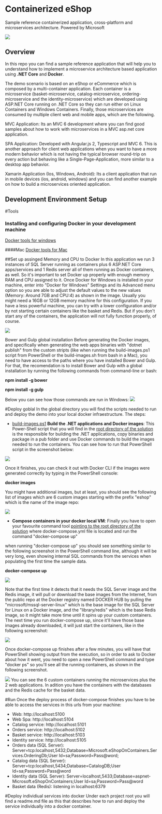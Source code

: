 # Containerized eShop
Sample reference containerized application, cross-platform and microservices architecture. 
Powered by Microsoft

<img src="img/eshop_cover.png">

## Overview
In this repo you can find a sample reference application that will help you to understand how to implement a microservice architecture based application using <b>.NET Core</b> and <b>Docker</b>.

The demo scenario is based on an eShop or eCommerce which is composed by a multi-container application. Each container is a microservice (basket-microservice, catalog-microservice, ordering-microservice and the  identity-microservice) which are developed using ASP.NET Core running on .NET Core so they can run either on Linux Containers and Windows Containers. Finally, those microservices are consumed by multiple client web and mobile apps, which are the following.

MVC Application: Its an MVC 6 development where you can find good samples about how to work with microservices in a MVC asp.net core application. 

SPA Application: Developed with Angular.js 2, Typescript and MVC 6. This is another approach for client web applications when you want to have a more modern behavior which is not having the typical browser round-trip on every action but behaving like a Single-Page-Application, more similar to a desktop app behavior.

Xamarin Application (Ios, Windows, Android): Its a client application that run in mobile devices (ios, android, windows) and you can find another example on how to build a microservices oriented application. 

## Development Environment Setup

#Tools
### Installing and configuring Docker in your development machine
<a href='https://github.com/docker/toolbox/releases/download/v1.12.3/DockerToolbox-1.12.3.exe'>Docker tools for windows</a>

####Mac
<a href='https://github.com/docker/toolbox/releases/download/v1.12.3/DockerToolbox-1.12.3.pkg'>Docker tools for Mac</a>

##Set up assinged Memory and CPU to Docker
In this application we run 3 instances of SQL Server running as containers plus 6 ASP.NET Core apps/services and 1 Redis server all of them running as Docker containers, as well. So it's important to set Docker up properly with enough memory RAM and CPU assigned to it. Once Docker for Windows is installed in your machine, enter into "Docker for Windows" Settings and its Advanced menu option so you are able to adjust the default values to the new values (Memory: Around 7GB and CPU:4) as shown in the image. Usually you might need a 16GB or 12GB memory machine for this configuration. If you have a less powerful machine, you can try with a lower configuration and/or by not starting certain containers like the basket and Redis. But if you don't start any of the containers, the application will not fully function properly, of course. 

<img src="img/docker_settings.png">

Bower and Gulp global installation
Before generating the Docker images, and specifically when generating the web apps binaries with "dotnet publish" from the custom stripts (like when running the build-images.ps1 script from PowerShell or the build-images.sh from bash in a Mac), you need to have access to the paths where you have installed Bower and Gulp. For that, the recomendation is to install Bower and Gulp with a global installation by running the following commands from command-line or bash:

**npm install -g bower** 

**npm install -g gulp**

Below you can see how those commands are run in Windows:
<img src="img/Bower_and_Gulp_setup.png">


#Deploy goblal
In the global directory you will find the scripts needed to run and deploy the demo into your local docker infraestructure. The steps: 


- <a href='build-images.ps1'>build-images.ps1</a>  <b>Build the .NET applications and Docker images</b>: This Power-Shell script that you will find in the <u>root directory of the solution</u> is the responsible for building the .NET applications, copy binaries and package in a pub folder and use Docker commands to build the images needed to run the containers. You can see how to run that PowerShell script in the screenshot below:
<img src="img/Generating_Docker_Images.png">

Once it finishes, you can check it out with Docker CLI if the images were generated correctly by typing in the PowerShell console:

**docker images**

You might have additional images, but at least, you should see the following list of images which are 6 custom images starting with the prefix "eshop" which is the name of the image repo:

<img src="img/list-of-images.png">

- <b>Compose containers in your docker local VM</b>: Finally you have to open your favourite command tool <u>pointing to the root directory of the solution</u> where docker-compose.yml file is located and run the command "docker-compose up"

when running "docker-compose up" you should see something similar to the following screenshot in the PowerShell command line, although it will be very long, even showing internal SQL commands from the services when populating the first time the sample data.

**docker-compose up**

<img src="img/docker-compose-up-1.png">

Note that the first time it detects that it needs the SQL Server image and the Redis image, it will pull or download the base images from the Internet, from the public repo at the Docker registry named DOCKER HUB by pulling the "microsoft/mssql-server-linux" which is the base image for the SQL Server for Linux on a Docker image, and the "library/redis" which is the base Redis image, so it might take more time until it spins up your custom containers.
The next time you run docker-compose up, since it'll have those base images already downloaded, it will just start the containers, like in the following screenshot:

<img src="img/docker-compose-up-2.png">

Once docker-compose up finishes after a few minutes, you will have that PowerShell showing output from the execution, so in order to ask to Docker about how it went, you need to open a new PowerShell command and type "docker ps" so you'll see all the running containers, as shown in the following screenshot.

<img src="img/docker-ps-with-all-microservices.png"> 
You can see the 6 custom containers running the microservices plus the 2 web applications. In adition you have the containers with the databases and the Redis cache for the basket data.

#Run
Once the deploy process of docker-compose finishes you have to be able to access the services in this urls from your machine:
- Web: http://localhost:5100
- Web Spa: http://localhost:5104
- Catalog service: http://localhost:5101
- Orders service: http://localhost:5102
- Basket service: http://localhost:5103
- Identity service: http://localhost:5105
- Orders data (SQL Server): Server=tcp:localhost,5432;Database=Microsoft.eShopOnContainers.Services.OrderingDb;User Id=sa;Password=Pass@word;
- Catalog data (SQL Server): Server=tcp:localhost,5434;Database=CatalogDB;User Id=sa;Password=Pass@word
- Identity data (SQL Server): Server=localhost,5433;Database=aspnet-Microsoft.eShopOnContainers;User Id=sa;Password=Pass@word
- Basket data (Redis): listening in localhost:6379

#Deploy individiual services into docker
Under each project root you will find a readme.md file as this that describes how to run and deploy the service individually into a docker container.



